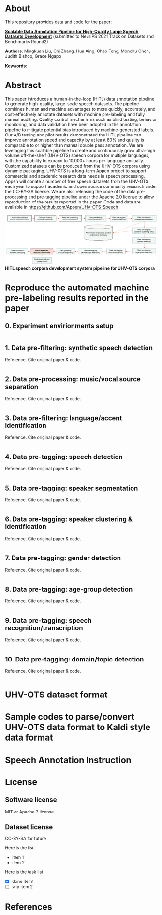 # About
This repository provides data and code for the paper:

**[Scalable Data Annotation Pipeline for High-Quality Large Speech Datasets Development](https://openreview.net/forum?id=-OFOwaDriw7)** (submitted to NeurIPS 2021 Track on Datasets and Benchmarks Round2)

**Authors**: Mingkuan Liu, Chi Zhang, Hua Xing, Chao Feng, Monchu Chen, Judith Bishop, Grace Ngapo

**Keywords**: 

# Abstract
This paper introduces a human-in-the-loop (HITL) data annotation pipeline to generate high-quality, large-scale speech datasets. The pipeline combines human and machine advantages to more quickly, accurately, and cost-effectively annotate datasets with machine pre-labeling and fully manual auditing. Quality control mechanisms such as blind testing, behavior monitoring, and data validation have been adopted in the annotation pipeline to mitigate potential bias introduced by machine-generated labels. Our A/B testing and pilot results demonstrated the HITL pipeline can improve annotation speed and capacity by at least 80\% and quality is comparable to or higher than manual double pass annotation. We are leveraging this scalable pipeline to create and continuously grow ultra-high volume off-the-shelf (UHV-OTS) speech corpora for multiple languages, with the capability to expand to 10,000+ hours per language annually. Customized datasets can be produced from the UHV-OTS corpora using dynamic packaging. UHV-OTS is a long-term Appen project to support commercial and academic research data needs in speech processing. Appen will donate a number of free speech datasets from the UHV-OTS each year to support academic and open source community research under the CC-BY-SA license. We are also releasing the code of the data pre-processing and pre-tagging pipeline under the Apache 2.0 license to allow reproduction of the results reported in the paper. Code and data are available in https://github.com/Appen/UHV-OTS-Speech

![](./DataPipeline.png)
**HITL speech corpora development system pipeline for UHV-OTS corpora**

# Reproduce the automated machine pre-labeling results reported in the paper

## 0. Experiment envirionments setup
```bash

```  

## 1. Data pre-filtering: synthetic speech detection

Reference. Cite original paper & code.

```bash

```  

## 2. Data pre-processing: music/vocal source separation

Reference. Cite original paper & code.


```bash

```  

## 3. Data pre-filtering: language/accent identification
Reference. Cite original paper & code.


```bash

```  

## 4. Data pre-tagging: speech detection
Reference. Cite original paper & code.


```bash

```  

## 5. Data pre-tagging: speaker segmentation
Reference. Cite original paper & code.


```bash

```  

## 6. Data pre-tagging: speaker clustering & identification
Reference. Cite original paper & code.


```bash

```  

## 7. Data pre-tagging: gender detection

Reference. Cite original paper & code.


```bash

```  

## 8. Data pre-tagging: age-group detection

Reference. Cite original paper & code.

```bash

```  

## 9. Data pre-tagging: speech recognition/transcription

Reference. Cite original paper & code.


```bash

```  

## 10. Data pre-tagging: domain/topic detection

Reference. Cite original paper & code.


```bash

```  

# UHV-OTS dataset format

# Sample codes to parse/convert UHV-OTS data format to Kaldi style data format

# Speech Annotation Instruction


# License

## Software license

MIT or Apache 2 license

## Dataset license

CC-BY-SA for future

Here is the list
- item 1
- item 2


Here is the task list

- [x] done item1
- [ ] wip item 2

# References